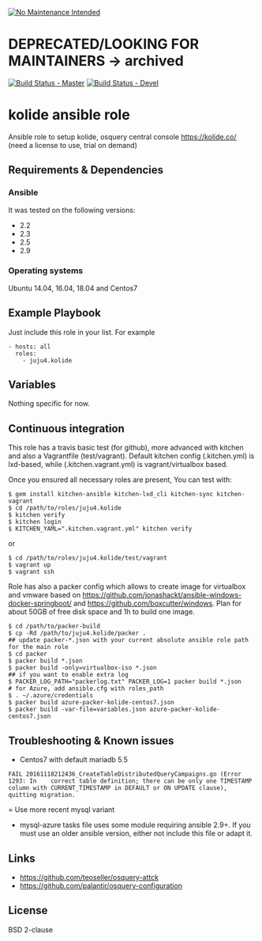 [![No Maintenance Intended](http://unmaintained.tech/badge.svg)](http://unmaintained.tech/)
# DEPRECATED/LOOKING FOR MAINTAINERS -> archived

[![Build Status - Master](https://travis-ci.com/juju4/ansible-kolide.svg?branch=master)](https://travis-ci.com/juju4/ansible-kolide)
[![Build Status - Devel](https://travis-ci.com/juju4/ansible-kolide.svg?branch=devel)](https://travis-ci.com/juju4/ansible-kolide/branches)
# kolide ansible role

Ansible role to setup kolide, osquery central console
https://kolide.co/
(need a license to use, trial on demand)

## Requirements & Dependencies

### Ansible
It was tested on the following versions:
 * 2.2
 * 2.3
 * 2.5
 * 2.9

### Operating systems

Ubuntu 14.04, 16.04, 18.04 and Centos7

## Example Playbook

Just include this role in your list.
For example

```
- hosts: all
  roles:
    - juju4.kolide
```

## Variables

Nothing specific for now.

## Continuous integration

This role has a travis basic test (for github), more advanced with kitchen and also a Vagrantfile (test/vagrant).
Default kitchen config (.kitchen.yml) is lxd-based, while (.kitchen.vagrant.yml) is vagrant/virtualbox based.

Once you ensured all necessary roles are present, You can test with:
```
$ gem install kitchen-ansible kitchen-lxd_cli kitchen-sync kitchen-vagrant
$ cd /path/to/roles/juju4.kolide
$ kitchen verify
$ kitchen login
$ KITCHEN_YAML=".kitchen.vagrant.yml" kitchen verify
```
or
```
$ cd /path/to/roles/juju4.kolide/test/vagrant
$ vagrant up
$ vagrant ssh
```

Role has also a packer config which allows to create image for virtualbox and vmware based on https://github.com/jonashackt/ansible-windows-docker-springboot/ and https://github.com/boxcutter/windows.
Plan for about 50GB of free disk space and 1h to build one image.
```
$ cd /path/to/packer-build
$ cp -Rd /path/to/juju4.kolide/packer .
## update packer-*.json with your current absolute ansible role path for the main role
$ cd packer
$ packer build *.json
$ packer build -only=virtualbox-iso *.json
## if you want to enable extra log
$ PACKER_LOG_PATH="packerlog.txt" PACKER_LOG=1 packer build *.json
# for Azure, add ansible.cfg with roles_path
$ . ~/.azure/credentials
$ packer build azure-packer-kolide-centos7.json
$ packer build -var-file=variables.json azure-packer-kolide-centos7.json
```

## Troubleshooting & Known issues

* Centos7 with default mariadb 5.5
```
FAIL 20161118212436_CreateTableDistributedQueryCampaigns.go (Error 1293: In    correct table definition; there can be only one TIMESTAMP column with CURRENT_TIMESTAMP in DEFAULT or ON UPDATE clause), quitting migration.
```
= Use more recent mysql variant

* mysql-azure tasks file uses some module requiring ansible 2.9+. If you must use an older ansible version, either not include this file or adapt it.

## Links

* https://github.com/teoseller/osquery-attck
* https://github.com/palantir/osquery-configuration

## License

BSD 2-clause


